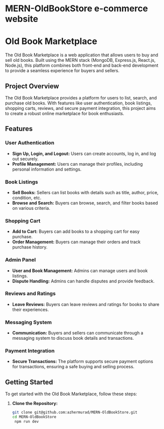 # MERN-OldBookStore e-commerce website

# Old Book Marketplace

The Old Book Marketplace is a web application that allows users to buy and sell old books. Built using the MERN stack (MongoDB, Express.js, React.js, Node.js), this platform combines both front-end and back-end development to provide a seamless experience for buyers and sellers.

## Project Overview

The Old Book Marketplace provides a platform for users to list, search, and purchase old books. With features like user authentication, book listings, shopping carts, reviews, and secure payment integration, this project aims to create a robust online marketplace for book enthusiasts.

## Features

### User Authentication

- **Sign Up, Login, and Logout:** Users can create accounts, log in, and log out securely.
- **Profile Management:** Users can manage their profiles, including personal information and settings.

### Book Listings

- **Sell Books:** Sellers can list books with details such as title, author, price, condition, etc.
- **Browse and Search:** Buyers can browse, search, and filter books based on various criteria.

### Shopping Cart

- **Add to Cart:** Buyers can add books to a shopping cart for easy purchase.
- **Order Management:** Buyers can manage their orders and track purchase history.

### Admin Panel

- **User and Book Management:** Admins can manage users and book listings.
- **Dispute Handling:** Admins can handle disputes and provide feedback.

### Reviews and Ratings

- **Leave Reviews:** Buyers can leave reviews and ratings for books to share their experiences.

### Messaging System

- **Communication:** Buyers and sellers can communicate through a messaging system to discuss book details and transactions.

### Payment Integration

- **Secure Transactions:** The platform supports secure payment options for transactions, ensuring a safe buying and selling process.

## Getting Started

To get started with the Old Book Marketplace, follow these steps:

1. **Clone the Repository:**

   ```bash
   git clone git@github.com:azhermurad/MERN-OldBookStore.git
   cd MERN-OldBookStore
    npm run dev
    ```
